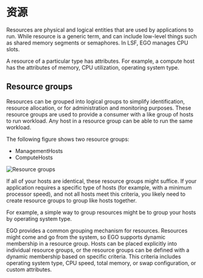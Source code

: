 # 资源

Resources are physical and logical entities that are used by applications to run. While resource is a generic term, and can include low-level things such as shared memory segments or semaphores. In LSF, EGO manages CPU slots.

A resource of a particular type has attributes. For example, a compute host has the attributes of memory, CPU utilization, operating system type.

## Resource groups

Resources can be grouped into logical groups to simplify identification, resource allocation, or for administration and monitoring purposes. These resource groups are used to provide a consumer with a like group of hosts to run workload. Any host in a resource group can be able to run the same workload.

The following figure shows two resource groups:

- ManagementHosts
- ComputeHosts

![Resource groups](https://www.ibm.com/support/knowledgecenter/SSWRJV_10.1.0/lsf_foundations/resource_groups_intro.jpg)

If all of your hosts are identical, these resource groups might suffice. If your application requires a specific type of hosts (for example, with a minimum processor speed), and not all hosts meet this criteria, you likely need to create resource groups to group like hosts together.

For example, a simple way to group resources might be to group your hosts by operating system type.

EGO provides a common grouping mechanism for resources. Resources might come and go from the system, so EGO supports dynamic membership in a resource group. Hosts can be placed explicitly into individual resource groups, or the resource groups can be defined with a dynamic membership based on specific criteria. This criteria includes operating system type, CPU speed, total memory, or swap configuration, or custom attributes.
